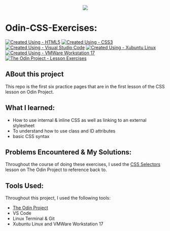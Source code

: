 <p align="center"><img src="https://i.imgur.com/aHD5b0g.png"></p>

# Odin-CSS-Exercises:

[![Created Using - HTML5](https://img.shields.io/badge/Created_Using-HTML5-E34F26?logo=html5&logoColor=ffffff)](https://) [![Created Using  - CSS3](https://img.shields.io/badge/Created_Using_-CSS3-1572B6?logo=css3&logoColor=ffffff)](https://) [![Created Using - Visual Studio Code](https://img.shields.io/badge/Created_Using-Visual_Studio_Code-007ACC?logo=visual+studio+code&logoColor=ffffff)](https://) [![Created Using - Xubuntu Linux](https://img.shields.io/badge/Created_Using-Xubuntu_Linux-FCC624?logo=Linux&logoColor=ffffff)](https://https://www.theodinproject.com/)
[![Created Using - VMWare Workstation 17](https://img.shields.io/badge/Created_Using-VMWare-607078?logo=vmware&logoColor=ffffff)](https://https://www.theodinproject.com/) [![The Odin Project  - Lesson Exercises](https://img.shields.io/badge/The_Odin_Project_-Lesson_Exercises-A9792B?logo=The+Odin+Project&logoColor=ffffff)](https://https://www.theodinproject.com/)

## ABout this project

This repo is the first six practice pages that are in the first lesson of the CSS lesson on Odin Project.

## What I learned:

- How to use internal & inline CSS as well as linking to an external stylesheet
- To understand how to use class and ID attributes
- basic CSS syntax

## Problems Encountered & My Solutions:

Throughout the course of doing these exercises, I used the [CSS Selectors](https://www.theodinproject.com/lessons/foundations-intro-to-css#selectors) lesson on The Odin Project to reference back to.

## Tools Used:

Throughout this project, I used the following tools:

- [The Odin Project](https://www.theodinproject.com)
- VS Code
- Linux Terminal & Git
- Xubuntu Linux and VMWare Workstation 17
